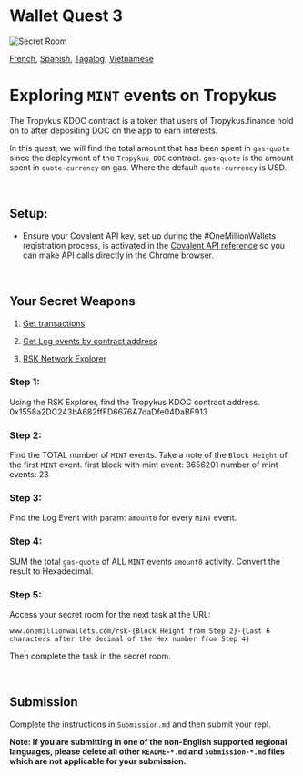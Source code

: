 # Wallet Quest 3

![Secret Room](https://uploads-ssl.webflow.com/605df6240893c6c5b2c7388e/606b66baf025e991e3fa2687_9Z_2102.w015.n001.334B.p15.334.jpg)

[French](../French/index.html), [Spanish](../Spanish/index.html), [Tagalog](../Tagalog/index.html), [Vietnamese](../Vietnamese/index.html)

# Exploring `MINT` events on Tropykus

The Tropykus KDOC contract is a token that users of Tropykus.finance hold on to after depositing DOC on the app to earn interests.

In this quest, we will find the total amount that has been spent in `gas-quote` since the deployment of the `Tropykus DOC` contract. `gas-quote` is the amount spent in `quote-currency` on gas. Where the default `quote-currency` is USD.

&nbsp;
## Setup:

- Ensure your Covalent API key, set up during the #OneMillionWallets registration process, is activated in the [Covalent API reference](https://www.covalenthq.com/docs/api) so you can make API calls directly in the Chrome browser.

&nbsp;
## Your Secret Weapons

1. [Get transactions](https://www.covalenthq.com/docs/api/#get-/v1/{chain_id}/address/{address}/transactions_v2/)

2. [Get Log events by contract address](https://www.covalenthq.com/docs/api/#get-/v1/{chain_id}/events/address/{address}/)

3. [RSK Network Explorer](https://explorer.rsk.co//)

### Step 1:

Using the RSK Explorer, find the Tropykus KDOC contract address.
0x1558a2DC243bA682ffFD6676A7daDfe04DaBF913

### Step 2:

Find the TOTAL number of `MINT` events. Take a note of the `Block Height` of the first `MINT` event.
first block with mint event: 3656201
number of mint events: 23 

### Step 3:

Find the Log Event with param: `amount0` for every `MINT` event.

### Step 4:

SUM the total `gas-quote` of ALL `MINT` events `amount0` activity. Convert the result to Hexadecimal.

### Step 5:

Access your secret room for the next task at the URL:

`www.onemillionwallets.com/rsk-{Block Height from Step 2}-{Last 6 characters after the decimal of the Hex number from Step 4}`

Then complete the task in the secret room.

&nbsp;
## Submission
Complete the instructions in `Submission.md` and then submit your repl.

**Note: If you are submitting in one of the non-English supported regional languages, please delete all other `README-*.md` and `Submission-*.md` files which are not applicable for your submission.**